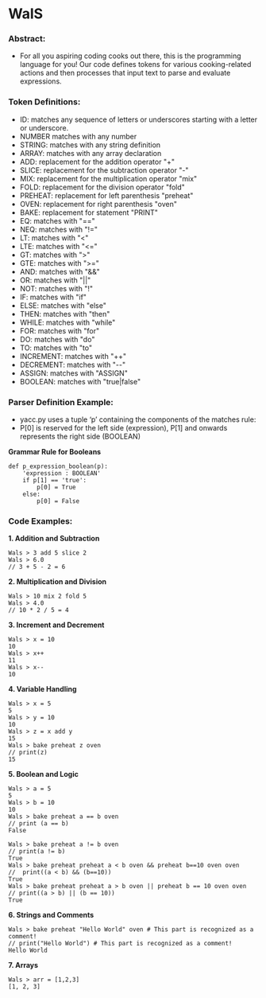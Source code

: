 # WalS

### Abstract:
* For all you aspiring coding cooks out there, this is the programming language for you! Our code defines tokens for various cooking-related actions and then processes that input text to parse and evaluate expressions. 

### Token Definitions:
* ID: matches any sequence of letters or underscores starting with a letter or underscore.
* NUMBER matches with any number
* STRING: matches with any string definition
* ARRAY: matches with any array declaration 
* ADD: replacement for the addition operator "+"
* SLICE: replacement for the subtraction operator "-"
* MIX: replacement for the multiplication operator "mix"
* FOLD: replacement for the division operator "fold"
* PREHEAT: replacement for left parenthesis "preheat"
* OVEN: replacement for right parenthesis "oven"
* BAKE: replacement for statement "PRINT"
* EQ: matches with "==" 
* NEQ: matches with "!=" 
* LT: matches with "<" 
* LTE: matches with "<=" 
* GT: matches with ">" 
* GTE: matches with ">=" 
* AND: matches with "&&" 
* OR: matches with "||"  
* NOT: matches with "!"
* IF: matches with "if"
* ELSE: matches with "else"
* THEN: matches with "then"
* WHILE: matches with "while"
* FOR: matches with "for"
* DO: matches with "do"
* TO: matches with "to"
* INCREMENT: matches with "++" 
* DECREMENT: matches with "--"
* ASSIGN: matches with "ASSIGN"
* BOOLEAN: matches with "true|false" 

### Parser Definition Example:
* yacc.py uses a tuple ‘p’ containing the components of the matches rule:
* P[0] is reserved for the left side (expression), P[1] and onwards represents the right side (BOOLEAN)
  
**Grammar Rule for Booleans**
```
def p_expression_boolean(p):
    'expression : BOOLEAN'
    if p[1] == 'true':
        p[0] = True
    else:
        p[0] = False
```

### Code Examples:
**1. Addition and Subtraction**
```
Wals > 3 add 5 slice 2
Wals > 6.0
// 3 + 5 - 2 = 6
```
**2. Multiplication and Division**
```
Wals > 10 mix 2 fold 5
Wals > 4.0
// 10 * 2 / 5 = 4
```
**3. Increment and Decrement**
```
Wals > x = 10
10
Wals > x++
11
Wals > x--
10
```
**4. Variable Handling**
```
Wals > x = 5
5
Wals > y = 10
10
Wals > z = x add y
15
Wals > bake preheat z oven
// print(z)
15
```
**5. Boolean and Logic**
```
Wals > a = 5
5
Wals > b = 10
10
Wals > bake preheat a == b oven
// print (a == b)
False

Wals > bake preheat a != b oven
// print(a != b)
True
Wals > bake preheat preheat a < b oven && preheat b==10 oven oven
//  print((a < b) && (b==10))
True
Wals > bake preheat preheat a > b oven || preheat b == 10 oven oven 
// print((a > b) || (b == 10))
True
```
**6. Strings and Comments**
```
Wals > bake preheat "Hello World" oven # This part is recognized as a comment!
// print("Hello World") # This part is recognized as a comment!
Hello World
```
**7. Arrays**
```
Wals > arr = [1,2,3]
[1, 2, 3]
```

